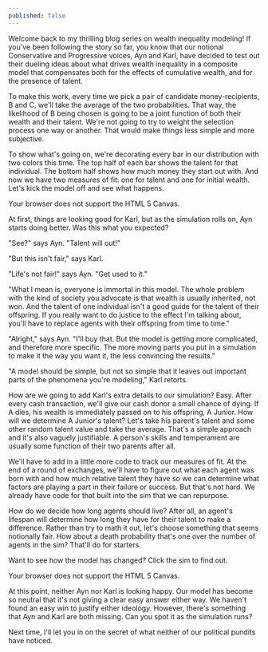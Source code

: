 ```yaml
---
published: false
---
```

Welcome back to my thrilling blog series on wealth inequality modeling! If you've been following the story so far, you know that our notional Conservative and Progressive voices, Ayn and Karl, have decided to test out their dueling ideas about what drives wealth inequality in a composite model that compensates both for the effects of cumulative wealth, and for the presence of talent. 

To make this work, every time we pick a pair of candidate money-recipients, B and C, we'll take the average of the two probabilities. That way, the likelihood of B being chosen is going to be a joint function of both their wealth and their talent. We're not going to try to weight the selection process one way or another. That would make things less simple and more subjective. 

To show what's going on, we're decorating every bar in our distribution with two colors this time. The top half of each bar shows the talent for that individual. The bottom half shows how much money they start out with. And now we have two measures of fit: one for talent and one for initial wealth. Let's kick the model off and see what happens.

<canvas id="canvasWealthEntropyBoth" width="500" height="200">
 Your browser does not support the HTML 5 Canvas.
</canvas>
<script>
function simWealthEntropyBoth() {

  //SIM WRAPPER CONFIG =====================
  var state = 0;
  var timer;
  var canvas = document.getElementById('canvasWealthEntropyBoth');
  var context = canvas.getContext('2d');
  canvas.addEventListener('click', updateState, false);

  function updateState() {
    state = (state+1)%3;
    if (state == 0) {
      //Reset sim
      init();
    } else if (state == 1) {
      //Run sim
      timer = setInterval(update, 33);
    } else {
      //Stop sim
      clearInterval(timer);
    }
  }
  //=====================
  //SIM CODE =====================

  var agentList;
  var agentCount = 500;
  var wealthInit = 1000;
  var exchangesPerUpdate = 100;
  var maxExchange = 100;
  var gini = 0;
  var talentFit = 0;
  var wealthFit = 0;

  function init() {
    agentList = new Array();

    //Create agents
    for (var i = 0; i < agentCount; i++) {
      var agent = {
        wealth:(Math.random() * wealthInit * 2),
        talent:Math.random(),
        talentColor:"#000000",
        wealthColor:"#000000",
        talentRank: 0,
        wealthRank: 0
      }
      agentList.push(agent);
    }

    //Sort agents based on talent
    agentList.sort(function (a,b) {
      return a.talent - b.talent;
    });

    //Set color for agents based on talent
    for (var i = 0; i < agentCount; i++) {
      var agent = agentList[i];

      var redVal = Math.floor(agent.talent * 255.0);
      var greenVal = Math.floor(agent.talent * 255.0 * 0.9);
      agent.talentColor = "rgb("+redVal+","+greenVal+",0)"

      agent.talentRank = i;
    }

    //Sort agents based on wealth
    agentList.sort(function (a,b) {
      return a.wealth - b.wealth;
    });

    //Set color for agents based on wealth
    for (var i = 0; i < agentCount; i++) {
      var agent = agentList[i];

      var colorVal = Math.floor(((i) * 255.0) / agentCount);
      agent.wealthColor = "rgb(0,"+colorVal+",0)"

      agent.wealthRank = i;
    }

    //Calculate wealth ineuality
    gini = calculateGini();

    //Calculate predictive power of talent measure
    talentFit = calculateTalentFit();

    //Calculate predictive power of wealth measure
    wealthFit = calculateWealthFit();

    paint();
  }

  function update() {

    //Make wealth transfers
    for (var i = 0; i < exchangesPerUpdate; i++) {
      var exchangeAmount = Math.random() * maxExchange;

      var indexA = Math.floor(Math.random() * agentCount);
      var indexB = Math.floor(Math.random() * agentCount);
      var indexC = Math.floor(Math.random() * agentCount);
      var agentA = agentList[indexA];
      var agentB = agentList[indexB];
      var agentC = agentList[indexC];

      //If A can pay
      if (agentA.wealth >= exchangeAmount) {
        agentA.wealth -= exchangeAmount;

        var talentSum = agentB.talent + agentC.talent;
        var fractionTalentB = agentB.talent/talentSum;

        var wealthSum = agentB.wealth + agentC.wealth;
        var fractionWealthB = agentB.wealth/wealthSum;

        /*
        We experimentally determine the success of B by
        finding the mean of the two probabilities.
         */
        var fractionMeanB = (fractionTalentB + fractionWealthB) / 2;

        if (Math.random() < fractionMeanB) {
          agentB.wealth += exchangeAmount;
        } else {
          agentC.wealth += exchangeAmount;
        }
      }
    }

    //Sort array by wealth
    agentList.sort(function (a,b) {
      return a.wealth - b.wealth;
    });

    //Calculate wealth inequality
    gini = calculateGini();

    //Calculate predictive power of talent
    talentFit = calculateTalentFit();

    //Calculate predictive power of money
    wealthFit = calculateWealthFit();

    paint();
  }

  function calculateGini() {

    //Find total wealth
    var totalWealth = 0;
    for (var i = 0; i < agentCount; i++) {
      totalWealth += agentList[i].wealth;
    }

    //Find average wealth
    var meanWealth = totalWealth / agentCount;

    //Calculate mean difference from the average
    var totalDiff = 0;
    for (var i = 0; i < agentCount; i++) {
      totalDiff += Math.abs(meanWealth - agentList[i].wealth);
    }

    //Calculate GINI
    var inequality = totalDiff / (2 * totalWealth);

    return inequality;
  }

  function calculateTalentFit() {

    var totalDiff = 0;
    for (var i = 0; i < agentCount; i++) {

      //Calculate distance from ideal for each agent
      var diff = Math.abs(i - agentList[i].talentRank);

      //Sum differences from ideal
      totalDiff += diff;
    }

    //Find mean difference
    var meanDiff = totalDiff / agentCount;
    var scaledMean = meanDiff / agentCount;

    var fit = 1 - (2 * scaledMean);
    return fit;
  }

  function calculateWealthFit() {

    var totalDiff = 0;
    for (var i = 0; i < agentCount; i++) {

      //Calculate distance from ideal for each agent
      var diff = Math.abs(i - agentList[i].wealthRank);

      //Sum differences from ideal
      totalDiff += diff;
    }

    //Find mean difference
    var meanDiff = totalDiff / agentCount;
    var scaledMean = meanDiff / agentCount;

    var fit = 1 - (2 * scaledMean);
    return fit;
  }

  function paint() {
    //Paint background
    context.fillStyle = '#999999';
    context.fillRect(0, 0, canvas.width, canvas.height);

    //Sort Array
    agentList.sort(function (a,b) {
      return a.wealth - b.wealth;
    });

    //Find the maximum bar height
    var maxHeight = agentList[agentCount-1].wealth;

    //Determine scaling for bars
    var scaleHeight = canvas.height/maxHeight;
    var barWidth = canvas.width/agentCount;

    //Iterate over agents
    for (var i = 0; i < agentCount; i++) {
      var width = Math.floor(barWidth);
      // var height = Math.floor(agentList[i].wealth*scaleHeight);
      var height = Math.floor(agentList[i].wealth*scaleHeight);
      var x = Math.floor(i * barWidth);
      var y = canvas.height - height;

      //Display bar for each agent
      context.fillStyle = agentList[i].talentColor;
      context.fillRect(x, y, width, height/2);
      context.fillStyle = agentList[i].wealthColor;
      context.fillRect(x, y+(height/2), width, height/2);
    }

    //Display GINI
    context.fillStyle = '#FFFFFF';
    context.font = '20px Arial';
    context.fillText("GINI: "+gini.toPrecision(2), 10, 30);

    //Display Talent Fit
    context.fillStyle = '#EEFF00';
    context.fillText("Talent Fit:  "+talentFit.toPrecision(2), 10, 50);

    //Display Weealth Fit
    context.fillStyle = '#00FF00';
    context.fillText("Wealth Fit: "+wealthFit.toPrecision(2), 10, 70);

  }

  init();
  //=====================
}
simWealthEntropyBoth();
</script>

At first, things are looking good for Karl, but as the simulation rolls on, Ayn starts doing better. Was this what you expected?

"See?" says Ayn. "Talent will out!"

"But this isn't fair," says Karl.

"Life's not fair!" says Ayn. "Get used to it."

"What I mean is, everyone is immortal in this model. The whole problem with the kind of society you advocate is that wealth is usually inherited, not won. And the talent of one individual isn't a good guide for the talent of their offspring. If you really want to do justice to the effect I'm talking about, you'll have to replace agents with their offspring from time to time."

"Alright," says Ayn. "I'll buy that. But the model is getting more complicated, and therefore more specific. The more moving parts you put in a simulation to make it the way you want it, the less convincing the results."

"A model should be simple, but not so simple that it leaves out important parts of the phenomena you're modeling," Karl retorts.

How are we going to add Karl's extra details to our simulation? Easy. After every cash transaction, we'll give our cash donor a small chance of dying. If A dies, his wealth is immediately passed on to his offspring, A Junior. How will we determine A Junior's talent? Let's take his parent's talent and some other random talent value and take the average. That's a simple approach and it's also vaguely justifiable. A person's skills and temperament are usually some function of their two parents after all.

We'll have to add in a little more code to track our measures of fit. At the end of a round of exchanges, we'll have to figure out what each agent was born with and how much relative talent they have so we can determine what factors are playing a part in their failure or success. But that's not hard. We already have code for that built into the sim that we can repurpose.

How do we decide how long agents should live? After all, an agent's lifespan will determine how long they have for their talent to make a difference. Rather than try to math it out, let's choose something that seems notionally fair. How about a death probability that's one over the number of agents in the sim? That'll do for starters. 

Want to see how the model has changed? Click the sim to find out. 

<canvas id="canvasWealthEntropyDeath" width="500" height="200">
 Your browser does not support the HTML 5 Canvas.
</canvas>
<script>
function simWealthEntropyDeath() {

  //SIM WRAPPER CONFIG =====================
  var state = 0;
  var timer;
  var canvas = document.getElementById('canvasWealthEntropyDeath');
  var context = canvas.getContext('2d');
  canvas.addEventListener('click', updateState, false);

  function updateState() {
    state = (state+1)%3;
    if (state == 0) {
      //Reset sim
      init();
    } else if (state == 1) {
      //Run sim
      timer = setInterval(update, 33);
    } else {
      //Stop sim
      clearInterval(timer);
    }
  }
  //=====================
  //SIM CODE =====================

  var agentList;
  var agentCount = 500;
  var wealthInit = 1000;
  var exchangesPerUpdate = 100;
  var maxExchange = 100;
  var gini = 0;
  var talentFit = 0;
  var wealthFit = 0;
  var deathProb = 1/500;


  function init() {
    agentList = new Array();

    //Create agents
    for (var i = 0; i < agentCount; i++) {
      var initWealth = (Math.random() * wealthInit * 2);
      var agent = {
        wealth:initWealth,
        talent:Math.random(),
        talentColor:"#000000",
        wealthColor:"#000000",
        talentRank: 0,
        wealthRank: 0,
        startWealth: initWealth
      }
      agentList.push(agent);
    }

    //Sort agents based on talent
    agentList.sort(function (a,b) {
      return a.talent - b.talent;
    });

    //Set color for agents based on talent
    for (var i = 0; i < agentCount; i++) {
      var agent = agentList[i];

      var redVal = Math.floor(agent.talent * 255.0);
      var greenVal = Math.floor(agent.talent * 255.0 * 0.9);
      agent.talentColor = "rgb("+redVal+","+greenVal+",0)"

      agent.talentRank = i;
    }

    //Sort agents based on starting wealth
    agentList.sort(function (a,b) {
      return a.startWealth - b.startWealth;
    });

    //Set color for agents based on wealth
    for (var i = 0; i < agentCount; i++) {
      var agent = agentList[i];

      var colorVal = Math.floor(((i) * 255.0) / agentCount);
      agent.wealthColor = "rgb(0,"+colorVal+",0)"

      agent.wealthRank = i;
    }

    //Calculate wealth ineuality
    gini = calculateGini();

    //Calculate predictive power of talent measure
    talentFit = calculateTalentFit();

    //Calculate predictive power of wealth measure
    wealthFit = calculateWealthFit();

    paint();
  }

  function update() {

    //Make wealth transfers
    for (var i = 0; i < exchangesPerUpdate; i++) {
      var exchangeAmount = Math.random() * maxExchange;

      var indexA = Math.floor(Math.random() * agentCount);
      var indexB = Math.floor(Math.random() * agentCount);
      var indexC = Math.floor(Math.random() * agentCount);
      var agentA = agentList[indexA];
      var agentB = agentList[indexB];
      var agentC = agentList[indexC];

      //If A can pay
      if (agentA.wealth >= exchangeAmount) {
        agentA.wealth -= exchangeAmount;

        var talentSum = agentB.talent + agentC.talent;
        var fractionTalentB = agentB.talent/talentSum;

        var wealthSum = agentB.wealth + agentC.wealth;
        var fractionWealthB = agentB.wealth/wealthSum;

        /*
        We experimentally determine the success of B by
        finding the mean of the two probabilities.
         */
        var fractionMeanB = (fractionTalentB + fractionWealthB) / 2;

        if (Math.random() < fractionMeanB) {
          agentB.wealth += exchangeAmount;
        } else {
          agentC.wealth += exchangeAmount;
        }
      }

      if (Math.random() < deathProb) {
        agentA.talent = (agentA.talent + Math.random())/2;
        agentA.startWealth = agentA.wealth;
      }
    }

    /*
    Our population now contains individuals with
    New talent levels and starting wealth.
    This means that we need to re-label the population
    so that our indices still work.
     */

    //Sort agents based on talent
    agentList.sort(function (a,b) {
      return a.talent - b.talent;
    });

    //Set color for agents based on talent
    for (var i = 0; i < agentCount; i++) {
      var agent = agentList[i];

      var redVal = Math.floor(agent.talent * 255.0);
      var greenVal = Math.floor(agent.talent * 255.0 * 0.9);
      agent.talentColor = "rgb("+redVal+","+greenVal+",0)"

      agent.talentRank = i;
    }

    //Sort agents based on starting wealth
    agentList.sort(function (a,b) {
      return a.startWealth - b.startWealth;
    });

    //Set color for agents based on wealth
    for (var i = 0; i < agentCount; i++) {
      var agent = agentList[i];

      var colorVal = Math.floor(((i) * 255.0) / agentCount);
      agent.wealthColor = "rgb(0,"+colorVal+",0)"

      agent.wealthRank = i;
    }

    //Sort array by wealth
    agentList.sort(function (a,b) {
      return a.wealth - b.wealth;
    });

    //Calculate wealth inequality
    gini = calculateGini();

    //Calculate predictive power of talent
    talentFit = calculateTalentFit();

    //Calculate predictive power of money
    wealthFit = calculateWealthFit();

    paint();
  }

  function calculateGini() {

    //Find total wealth
    var totalWealth = 0;
    for (var i = 0; i < agentCount; i++) {
      totalWealth += agentList[i].wealth;
    }

    //Find average wealth
    var meanWealth = totalWealth / agentCount;

    //Calculate mean difference from the average
    var totalDiff = 0;
    for (var i = 0; i < agentCount; i++) {
      totalDiff += Math.abs(meanWealth - agentList[i].wealth);
    }

    //Calculate GINI
    var inequality = totalDiff / (2 * totalWealth);

    return inequality;
  }

  function calculateTalentFit() {

    var totalDiff = 0;
    for (var i = 0; i < agentCount; i++) {

      //Calculate distance from ideal for each agent
      var diff = Math.abs(i - agentList[i].talentRank);

      //Sum differences from ideal
      totalDiff += diff;
    }

    //Find mean difference
    var meanDiff = totalDiff / agentCount;
    var scaledMean = meanDiff / agentCount;

    var fit = 1 - (2 * scaledMean);
    return fit;
  }

  function calculateWealthFit() {

    var totalDiff = 0;
    for (var i = 0; i < agentCount; i++) {

      //Calculate distance from ideal for each agent
      var diff = Math.abs(i - agentList[i].wealthRank);

      //Sum differences from ideal
      totalDiff += diff;
    }

    //Find mean difference
    var meanDiff = totalDiff / agentCount;
    var scaledMean = meanDiff / agentCount;

    var fit = 1 - (2 * scaledMean);
    return fit;
  }

  function paint() {
    //Paint background
    context.fillStyle = '#999999';
    context.fillRect(0, 0, canvas.width, canvas.height);

    //Sort Array
    agentList.sort(function (a,b) {
      return a.wealth - b.wealth;
    });

    //Find the maximum bar height
    var maxHeight = agentList[agentCount-1].wealth;

    //Determine scaling for bars
    var scaleHeight = canvas.height/maxHeight;
    var barWidth = canvas.width/agentCount;

    //Iterate over agents
    for (var i = 0; i < agentCount; i++) {
      var width = Math.floor(barWidth);
      // var height = Math.floor(agentList[i].wealth*scaleHeight);
      var height = Math.floor(agentList[i].wealth*scaleHeight);
      var x = Math.floor(i * barWidth);
      var y = canvas.height - height;

      //Display bar for each agent
      context.fillStyle = agentList[i].talentColor;
      context.fillRect(x, y, width, height/2);
      context.fillStyle = agentList[i].wealthColor;
      context.fillRect(x, y+(height/2), width, height/2);
    }

    //Display GINI
    context.fillStyle = '#FFFFFF';
    context.font = '20px Arial';
    context.fillText("GINI: "+gini.toPrecision(2), 10, 30);

    //Display Talent Fit
    context.fillStyle = '#EEFF00';
    context.fillText("Talent Fit:  "+talentFit.toPrecision(2), 10, 50);

    //Display Weealth Fit
    context.fillStyle = '#00FF00';
    context.fillText("Wealth Fit: "+wealthFit.toPrecision(2), 10, 70);

  }

  init();
  //=====================
}
simWealthEntropyDeath();
</script>

At this point, neither Ayn nor Karl is looking happy. Our model has become so neutral that it's not giving a clear easy answer either way. We haven't found an easy win to justify either ideology. However, there's something that Ayn and Karl are both missing. Can you spot it as the simulation runs?

Next time, I'll let you in on the secret of what neither of our political pundits have noticed.
